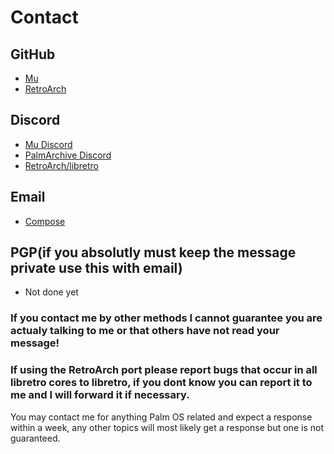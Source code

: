 # Contact

## GitHub
- [Mu](https://github.com/meepingsnesroms/Mu)
- [RetroArch](https://github.com/libretro/RetroArch)

## Discord
- [Mu Discord](https://discord.gg/hWSz8VN)
- [PalmArchive Discord](https://discord.gg/kbwBEt6)
- [RetroArch/libretro](https://discord.gg/VPVfj3V)

## Email
- [Compose](mailto:guicrith@insiberia.net)

## PGP(if you absolutly must keep the message private use this with email)
- Not done yet

### If you contact me by other methods I cannot guarantee you are actualy talking to me or that others have not read your message!
### If using the RetroArch port please report bugs that occur in all libretro cores to libretro, if you dont know you can report it to me and I will forward it if necessary.

You may contact me for anything Palm OS related and expect a response within a week, any other topics will most likely get a response but one is not guaranteed.

